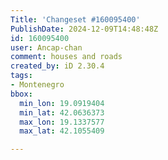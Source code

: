 ```yaml
---
Title: 'Changeset #160095400'
PublishDate: 2024-12-09T14:48:48Z
id: 160095400
user: Ancap-chan
comment: houses and roads
created_by: iD 2.30.4
tags:
- Montenegro
bbox:
  min_lon: 19.0919404
  min_lat: 42.0636373
  max_lon: 19.1337577
  max_lat: 42.1055409

---
```


